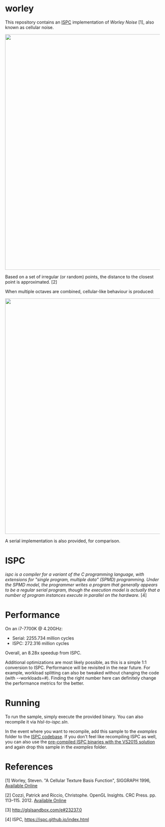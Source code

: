# worley
This repository contains an [ISPC](https://ispc.github.io/index.html) implementation of <i>Worley Noise</i> [1], also known as cellular noise.

<img src="https://github.com/zigguratvertigo/hlsl-to-ispc/blob/master/worley/Results/worley.png" width=768 height=768>

Based on a set of irregular (or random) points, the distance to the closest point is approximated. [2]

When multiple octaves are combined, cellular-like behaviour is produced:

<img src="https://github.com/zigguratvertigo/hlsl-to-ispc/blob/master/worley/Results/worley-ispc.png" width=768 height=768>

A serial implementation is also provided, for comparison.

# ISPC
<i>ispc is a compiler for a variant of the C programming language, with extensions for "single program, multiple data" (SPMD) programming. Under the SPMD model, the programmer writes a program that generally appears to be a regular serial program, though the execution model is actually that a number of program instances execute in parallel on the hardware.</i> [4]

# Performance
On an i7-7700K @ 4.20GHz:
- Serial: 2255.734 million cycles
- ISPC: 272.316 million cycles

Overall, an 8.28x speedup from ISPC.

Additional optimizations are most likely possible, as this is a simple 1:1 conversion to ISPC. Performance will be revisited in the near future. For example, workload splitting can also be tweaked without changing the code (with --workloads=#). Finding the right number here can definitely change the performance metrics for the better.

# Running
To run the sample, simply execute the provided binary. You can also recompile it via _hlsl-to-ispc.sln_.

In the event where you want to recompile, add this sample to the <i>examples</i> folder to the [ISPC codebase](https://github.com/ispc/ispc). If you don't feel like recompiling ISPC as well, you can also use the [pre-compiled ISPC binaries with the VS2015 solution](https://ispc.github.io/downloads.html) and again drop this sample in the <i>examples</i> folder.

# References
[1] Worley, Steven. "A Cellular Texture Basis Function", SIGGRAPH 1996, [Available Online](http://www.rhythmiccanvas.com/research/papers/worley.pdf) 

[2] Cozzi, Patrick and Riccio, Christophe. OpenGL Insights. CRC Press. pp. 113–115. 2012. [Available Online](https://books.google.com/books?id=CCVenzOGjpcC&pg=PA113)

[3] http://glslsandbox.com/e#23237.0

[4] ISPC, https://ispc.github.io/index.html
